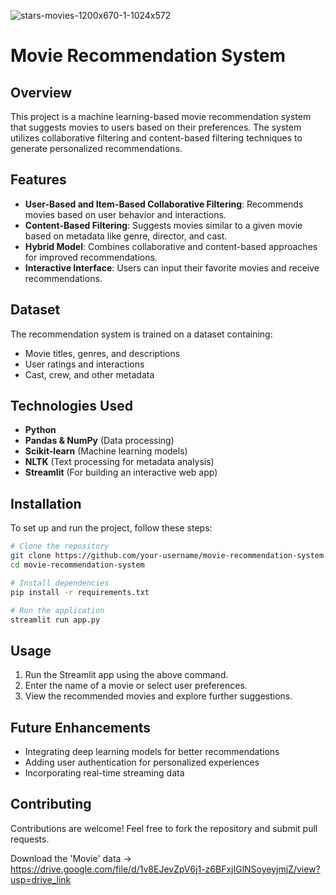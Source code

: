 
![stars-movies-1200x670-1-1024x572](https://github.com/user-attachments/assets/7f8450ad-bc3f-422c-b701-a789e7ff2268)



# Movie Recommendation System

## Overview
This project is a machine learning-based movie recommendation system that suggests movies to users based on their preferences. The system utilizes collaborative filtering and content-based filtering techniques to generate personalized recommendations.

## Features
- **User-Based and Item-Based Collaborative Filtering**: Recommends movies based on user behavior and interactions.
- **Content-Based Filtering**: Suggests movies similar to a given movie based on metadata like genre, director, and cast.
- **Hybrid Model**: Combines collaborative and content-based approaches for improved recommendations.
- **Interactive Interface**: Users can input their favorite movies and receive recommendations.

## Dataset
The recommendation system is trained on a dataset containing:
- Movie titles, genres, and descriptions
- User ratings and interactions
- Cast, crew, and other metadata

## Technologies Used
- **Python**
- **Pandas & NumPy** (Data processing)
- **Scikit-learn** (Machine learning models)
- **NLTK** (Text processing for metadata analysis)
- **Streamlit** (For building an interactive web app)

## Installation
To set up and run the project, follow these steps:
```bash
# Clone the repository
git clone https://github.com/your-username/movie-recommendation-system.git
cd movie-recommendation-system

# Install dependencies
pip install -r requirements.txt

# Run the application
streamlit run app.py
```

## Usage
1. Run the Streamlit app using the above command.
2. Enter the name of a movie or select user preferences.
3. View the recommended movies and explore further suggestions.

## Future Enhancements
- Integrating deep learning models for better recommendations
- Adding user authentication for personalized experiences
- Incorporating real-time streaming data

## Contributing
Contributions are welcome! Feel free to fork the repository and submit pull requests.

Download the 'Movie' data -> https://drive.google.com/file/d/1v8EJevZpV6j1-z6BFxjIGlNSoyeyjmjZ/view?usp=drive_link
